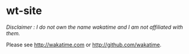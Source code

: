 # wt-site

*Disclaimer : I do not own the name wakatime and I am not affiliated with them.*

Please see <http://wakatime.com> or <http://github.com/wakatime>.
